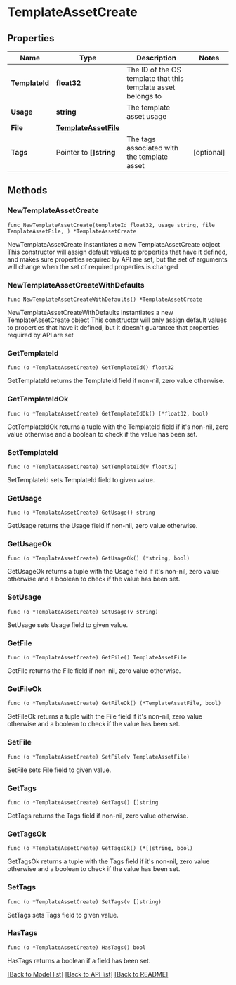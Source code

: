 # TemplateAssetCreate

## Properties

Name | Type | Description | Notes
------------ | ------------- | ------------- | -------------
**TemplateId** | **float32** | The ID of the OS template that this template asset belongs to | 
**Usage** | **string** | The template asset usage | 
**File** | [**TemplateAssetFile**](TemplateAssetFile.md) |  | 
**Tags** | Pointer to **[]string** | The tags associated with the template asset | [optional] 

## Methods

### NewTemplateAssetCreate

`func NewTemplateAssetCreate(templateId float32, usage string, file TemplateAssetFile, ) *TemplateAssetCreate`

NewTemplateAssetCreate instantiates a new TemplateAssetCreate object
This constructor will assign default values to properties that have it defined,
and makes sure properties required by API are set, but the set of arguments
will change when the set of required properties is changed

### NewTemplateAssetCreateWithDefaults

`func NewTemplateAssetCreateWithDefaults() *TemplateAssetCreate`

NewTemplateAssetCreateWithDefaults instantiates a new TemplateAssetCreate object
This constructor will only assign default values to properties that have it defined,
but it doesn't guarantee that properties required by API are set

### GetTemplateId

`func (o *TemplateAssetCreate) GetTemplateId() float32`

GetTemplateId returns the TemplateId field if non-nil, zero value otherwise.

### GetTemplateIdOk

`func (o *TemplateAssetCreate) GetTemplateIdOk() (*float32, bool)`

GetTemplateIdOk returns a tuple with the TemplateId field if it's non-nil, zero value otherwise
and a boolean to check if the value has been set.

### SetTemplateId

`func (o *TemplateAssetCreate) SetTemplateId(v float32)`

SetTemplateId sets TemplateId field to given value.


### GetUsage

`func (o *TemplateAssetCreate) GetUsage() string`

GetUsage returns the Usage field if non-nil, zero value otherwise.

### GetUsageOk

`func (o *TemplateAssetCreate) GetUsageOk() (*string, bool)`

GetUsageOk returns a tuple with the Usage field if it's non-nil, zero value otherwise
and a boolean to check if the value has been set.

### SetUsage

`func (o *TemplateAssetCreate) SetUsage(v string)`

SetUsage sets Usage field to given value.


### GetFile

`func (o *TemplateAssetCreate) GetFile() TemplateAssetFile`

GetFile returns the File field if non-nil, zero value otherwise.

### GetFileOk

`func (o *TemplateAssetCreate) GetFileOk() (*TemplateAssetFile, bool)`

GetFileOk returns a tuple with the File field if it's non-nil, zero value otherwise
and a boolean to check if the value has been set.

### SetFile

`func (o *TemplateAssetCreate) SetFile(v TemplateAssetFile)`

SetFile sets File field to given value.


### GetTags

`func (o *TemplateAssetCreate) GetTags() []string`

GetTags returns the Tags field if non-nil, zero value otherwise.

### GetTagsOk

`func (o *TemplateAssetCreate) GetTagsOk() (*[]string, bool)`

GetTagsOk returns a tuple with the Tags field if it's non-nil, zero value otherwise
and a boolean to check if the value has been set.

### SetTags

`func (o *TemplateAssetCreate) SetTags(v []string)`

SetTags sets Tags field to given value.

### HasTags

`func (o *TemplateAssetCreate) HasTags() bool`

HasTags returns a boolean if a field has been set.


[[Back to Model list]](../README.md#documentation-for-models) [[Back to API list]](../README.md#documentation-for-api-endpoints) [[Back to README]](../README.md)



